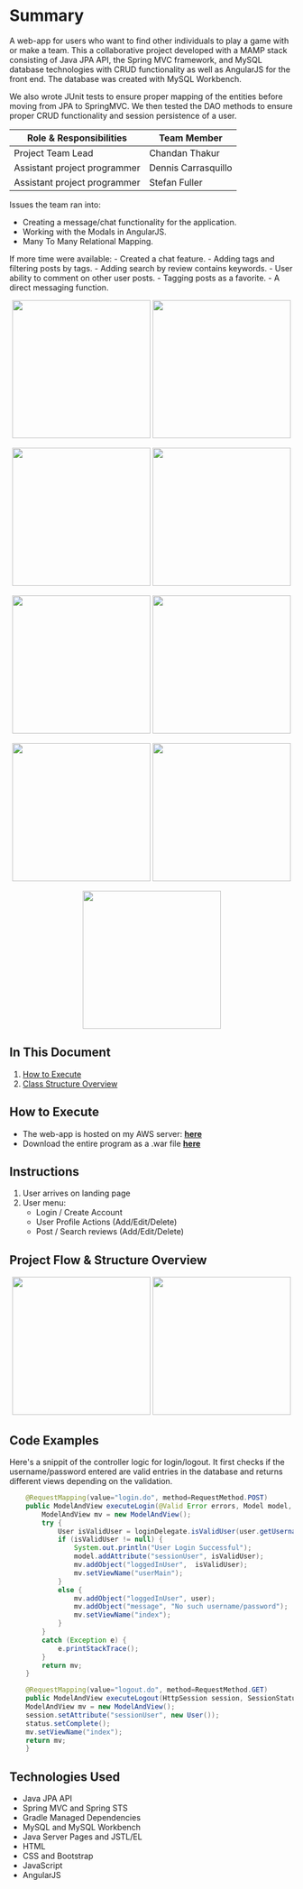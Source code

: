 # Summary
A web-app for users who want to find other individuals to play a game with or make a team. This a collaborative project developed with a MAMP stack consisting of Java JPA API, the Spring MVC framework, and MySQL database technologies with CRUD functionality as well as AngularJS for the front end. The database was created with MySQL Workbench.

We also wrote JUnit tests to ensure proper mapping of the entities before moving from JPA to SpringMVC. We then tested the DAO methods to ensure proper CRUD functionality and session persistence of a user.

|Role & Responsibilities                                          | Team Member        |
|-----------------------------------------------------------------|--------------------|
|Project Team Lead                                                | Chandan Thakur     |
|Assistant project programmer                                     | Dennis Carrasquillo|
|Assistant project programmer                                     | Stefan Fuller      |


Issues the team ran into:
- Creating a message/chat functionality for the application.
- Working with the Modals in AngularJS.
- Many To Many Relational Mapping.


If more time were available:
    - Created a chat feature.
    - Adding tags and filtering posts by tags.
    - Adding search by review contains keywords.
    - User ability to comment on other user posts.
    - Tagging posts as a favorite.
    - A direct messaging function.

<p align="center">
<img src="readmeimages/scrn1.png" height="245">
<img src="readmeimages/scrn2.png" height="245"></p>
<p align="center">
<img src="readmeimages/scrn3.png" height="245">
<img src="readmeimages/scrn4.png" height="245"></p>
<p align="center">
<img src="readmeimages/scrn5.png" height="245">
<img src="readmeimages/scrn6.png" height="245"></p>
<p align="center">
<img src="readmeimages/scrn7.png" height="245">
<img src="readmeimages/scrn8.png" height="245"></p>
<p align="center"><img src="readmeimages/scrn9.png" height="245"></p>

## In This Document
1. [How to Execute](#how-to-execute)
2. [Class Structure Overview](#class-structure-overview)

## How to Execute
- The web-app is hosted on my AWS server: <a href="http://www.chiangs.ninja:8080/TripLight/">**here**</a>
- Download the entire program as a .war file <a href="https://github.com/chiangs/TripLight/blob/master/TripLightMVC.war">**here**</a>

## Instructions
1. User arrives on landing page
2. User menu:
    - Login / Create Account
    - User Profile Actions (Add/Edit/Delete)
    - Post / Search reviews (Add/Edit/Delete)

## Project Flow & Structure Overview

<p align="center">
<img src="chart1.png" height="245">
<img src="chart2.png" height="245">
</p>

## Code Examples
Here's a snippit of the controller logic for login/logout. It first checks if the username/password entered are valid entries in the database and returns different views depending on the validation.
```Java
    @RequestMapping(value="login.do", method=RequestMethod.POST)
	public ModelAndView executeLogin(@Valid Error errors, Model model, User user) {
		ModelAndView mv = new ModelAndView();
		try {
			User isValidUser = loginDelegate.isValidUser(user.getUsername(), user.getPassword());
			if (isValidUser != null) {
				System.out.println("User Login Successful");
				model.addAttribute("sessionUser", isValidUser);
				mv.addObject("loggedInUser",  isValidUser);
				mv.setViewName("userMain");
			}
			else {
				mv.addObject("loggedInUser", user);
				mv.addObject("message", "No such username/password");
				mv.setViewName("index");
			}
		}
		catch (Exception e) {
			e.printStackTrace();
		}
		return mv;
	}

	@RequestMapping(value="logout.do", method=RequestMethod.GET)
	public ModelAndView executeLogout(HttpSession session, SessionStatus status) {
	ModelAndView mv = new ModelAndView();
	session.setAttribute("sessionUser", new User());
	status.setComplete();
	mv.setViewName("index");
	return mv;
	}
```

## Technologies Used
- Java JPA API
- Spring MVC and Spring STS
- Gradle Managed Dependencies
- MySQL and MySQL Workbench
- Java Server Pages and JSTL/EL
- HTML
- CSS and Bootstrap
- JavaScript
- AngularJS
